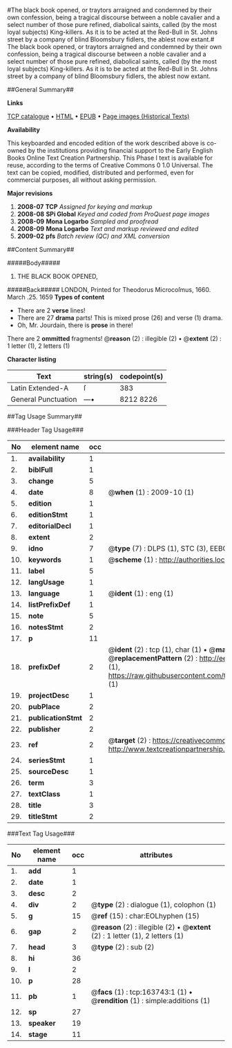 #The black book opened, or traytors arraigned and condemned by their own confession, being a tragical discourse between a noble cavalier and a select number of those pure refined, diabolical saints, called (by the most loyal subjects) King-killers. As it is to be acted at the Red-Bull in St. Johns street by a company of blind Bloomsbury fidlers, the ablest now extant.#
The black book opened, or traytors arraigned and condemned by their own confession, being a tragical discourse between a noble cavalier and a select number of those pure refined, diabolical saints, called (by the most loyal subjects) King-killers. As it is to be acted at the Red-Bull in St. Johns street by a company of blind Bloomsbury fidlers, the ablest now extant.

##General Summary##

**Links**

[TCP catalogue](http://www.ota.ox.ac.uk/tcp/)  • 
[HTML](http://tei.it.ox.ac.uk/tcp/Texts-HTML/free/A74/A74170.html)  • 
[EPUB](http://tei.it.ox.ac.uk/tcp/Texts-EPUB/free/A74/A74170.epub) • 
[Page images (Historical Texts)](https://data.historicaltexts.jisc.ac.uk/view?pubId=eebo-99870336e&pageId=eebo-99870336e-163743-1)

**Availability**

This keyboarded and encoded edition of the
	       work described above is co-owned by the institutions
	       providing financial support to the Early English Books
	       Online Text Creation Partnership. This Phase I text is
	       available for reuse, according to the terms of Creative
	       Commons 0 1.0 Universal. The text can be copied,
	       modified, distributed and performed, even for
	       commercial purposes, all without asking permission.

**Major revisions**

1. __2008-07__ __TCP__ *Assigned for keying and markup*
1. __2008-08__ __SPi Global__ *Keyed and coded from ProQuest page images*
1. __2008-09__ __Mona Logarbo__ *Sampled and proofread*
1. __2008-09__ __Mona Logarbo__ *Text and markup reviewed and edited*
1. __2009-02__ __pfs__ *Batch review (QC) and XML conversion*

##Content Summary##

#####Body#####

1. THE BLACK BOOK OPENED,

#####Back#####
LONDON, Printed for Theodorus Microcoſmus, 1660. March .25. 1659
**Types of content**

  * There are 2 **verse** lines!
  * There are 27 **drama** parts! This is mixed prose (26) and verse (1) drama.
  * Oh, Mr. Jourdain, there is **prose** in there!

There are 2 **ommitted** fragments! 
 @__reason__ (2) : illegible (2)  •  @__extent__ (2) : 1 letter (1), 2 letters (1)

**Character listing**


|Text|string(s)|codepoint(s)|
|---|---|---|
|Latin Extended-A|ſ|383|
|General Punctuation|—•|8212 8226|

##Tag Usage Summary##

###Header Tag Usage###

|No|element name|occ|attributes|
|---|---|---|---|
|1.|__availability__|1||
|2.|__biblFull__|1||
|3.|__change__|5||
|4.|__date__|8| @__when__ (1) : 2009-10 (1)|
|5.|__edition__|1||
|6.|__editionStmt__|1||
|7.|__editorialDecl__|1||
|8.|__extent__|2||
|9.|__idno__|7| @__type__ (7) : DLPS (1), STC (3), EEBO-CITATION (1), PROQUEST (1), VID (1)|
|10.|__keywords__|1| @__scheme__ (1) : http://authorities.loc.gov/ (1)|
|11.|__label__|5||
|12.|__langUsage__|1||
|13.|__language__|1| @__ident__ (1) : eng (1)|
|14.|__listPrefixDef__|1||
|15.|__note__|5||
|16.|__notesStmt__|2||
|17.|__p__|11||
|18.|__prefixDef__|2| @__ident__ (2) : tcp (1), char (1)  •  @__matchPattern__ (2) : ([0-9\-]+):([0-9IVX]+) (1), (.+) (1)  •  @__replacementPattern__ (2) : http://eebo.chadwyck.com/downloadtiff?vid=$1&page=$2 (1), https://raw.githubusercontent.com/textcreationpartnership/Texts/master/tcpchars.xml#$1 (1)|
|19.|__projectDesc__|1||
|20.|__pubPlace__|2||
|21.|__publicationStmt__|2||
|22.|__publisher__|2||
|23.|__ref__|2| @__target__ (2) : https://creativecommons.org/publicdomain/zero/1.0/ (1), http://www.textcreationpartnership.org/docs/. (1)|
|24.|__seriesStmt__|1||
|25.|__sourceDesc__|1||
|26.|__term__|3||
|27.|__textClass__|1||
|28.|__title__|3||
|29.|__titleStmt__|2||


###Text Tag Usage###

|No|element name|occ|attributes|
|---|---|---|---|
|1.|__add__|1||
|2.|__date__|1||
|3.|__desc__|2||
|4.|__div__|2| @__type__ (2) : dialogue (1), colophon (1)|
|5.|__g__|15| @__ref__ (15) : char:EOLhyphen (15)|
|6.|__gap__|2| @__reason__ (2) : illegible (2)  •  @__extent__ (2) : 1 letter (1), 2 letters (1)|
|7.|__head__|3| @__type__ (2) : sub (2)|
|8.|__hi__|36||
|9.|__l__|2||
|10.|__p__|28||
|11.|__pb__|1| @__facs__ (1) : tcp:163743:1 (1)  •  @__rendition__ (1) : simple:additions (1)|
|12.|__sp__|27||
|13.|__speaker__|19||
|14.|__stage__|11||

